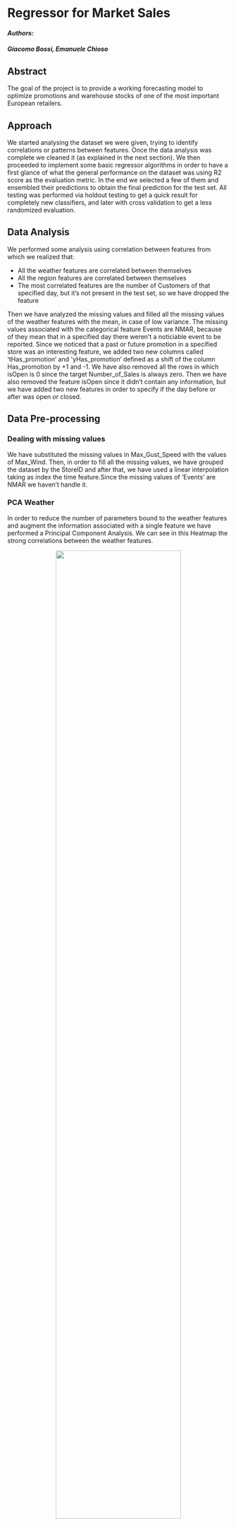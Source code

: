 # Regressor for Market Sales

#### *Authors:* 
#### *Giacomo Bossi, Emanuele Chioso*


## Abstract
The goal of the project is to provide a working
forecasting model to optimize promotions and
warehouse stocks of one of the most important
European retailers.

## Approach

We started analysing the dataset we were given,
trying to identify correlations or patterns
between features. Once the data analysis was
complete we cleaned it (as explained in the next
section).
We then proceeded to implement some basic
regressor algorithms in order to have a first
glance of what the general performance on the
dataset was using R2 score as the evaluation
metric.
In the end we selected a few of them and
ensembled their predictions to obtain the final
prediction for the test set.
All testing was performed via holdout testing to
get a quick result for completely new classifiers,
and later with cross validation to get a less
randomized evaluation.

## Data Analysis

We performed some analysis using correlation
between features from which we realized that:
* All the weather features are correlated
between themselves
* All the region features are correlated
between themselves
* The most correlated features are the
number of Customers of that specified
day, but it’s not present in the test set, so
we have dropped the feature

Then we have analyzed the missing values and
filled all the missing values of the weather
features with the mean, in case of low variance.
The missing values associated with the
categorical feature Events are NMAR, because of
they mean that in a specified day there weren’t
a noticiable event to be reported.
Since we noticed that a past or future promotion
in a specified store was an interesting feature,
we added two new columns called
‘tHas_promotion’ and 'yHas_promotion’ defined
as a shift of the column Has_promotion by +1
and -1.
We have also removed all the rows in which
isOpen is 0 since the target Number_of_Sales is
always zero. Then we have also removed the
feature isOpen since it didn’t contain any
information, but we have added two new
features in order to specify if the day before or
after was open or closed.


## Data Pre-processing

### Dealing with missing values

We have substituted the missing values in
Max_Gust_Speed with the values of Max_Wind.
Then, in order to fill all the missing values, we
have grouped the dataset by the StoreID and
after that, we have used a linear interpolation
taking as index the time feature.Since the
missing values of ‘Events’ are NMAR we haven’t
handle it.

### PCA Weather

In order to reduce the number of parameters
bound to the weather features and augment the
information associated with a single feature we
have performed a Principal Component
Analysis.
We can see in this Heatmap the strong
correlations between the weather features.

<p align="center">
  <img width="75%" src="https://github.com/gbossi/regressor-for-market-sales/blob/master/photo/Heatmap.png">
</p>

Considering only the first 4 components we
have reached a cumulative variance of ~98%.
So, we have reduced 20 different features into 4,
loosing only a 2% of information. Before and
after the PCA we have also performed a
normalization of the parameters to attenuate
the sensibility of this analysis to scale.


Explained Variance Ratio   |  Cumulative Variance Ratio
:-------------------------:|:-------------------------:
![](https://github.com/gbossi/regressor-for-market-sales/blob/master/photo/PCA_wheather_1.png)  |  ![](https://github.com/gbossi/regressor-for-market-sales/blob/master/photo/PCA_wheather_2.png)


### PCA Region

We have performed the same transformation
even to the features of the region. We have
reduced the three features of a region into 2
features, loosing less than 4% of variance.

Explained Variance Ratio   |  Cumulative Variance Ratio
:-------------------------:|:-------------------------:
![](https://github.com/gbossi/regressor-for-market-sales/blob/master/photo/PCA_region_1.png)  |  ![](https://github.com/gbossi/regressor-for-market-sales/blob/master/photo/PCA_region_2.png)

### Log Tranformation
After some analysis, we have noticed that some
variables and also the target were skewed. So,
trying to fit a gaussian distribution we have
noticed some differences. As we notice below
for the target variable, the distribution of the
target was right-skewed.

Probability Plot           |  Frequency Distribution
:-------------------------:|:-------------------------:
![](https://github.com/gbossi/regressor-for-market-sales/blob/master/photo/before_log_2.png)  |  ![](https://github.com/gbossi/regressor-for-market-sales/blob/master/photo/before_log_1.png)

So, we have decided to apply the log
transformation to all the variables that had a
skewness greater than 0,75. The result obtained
for the target are the following:

Probability Plot           |  Frequency Distribution
:-------------------------:|:-------------------------:
![](https://github.com/gbossi/regressor-for-market-sales/blob/master/photo/after_log_2.png)  |  ![](https://github.com/gbossi/regressor-for-market-sales/blob/master/photo/after_log_1.png)


### Final Correlation

After all the data pre-processing, we have
obtained the following correlation with the
target.

<p align="center">
  <img width="75%" src="https://github.com/gbossi/regressor-for-market-sales/blob/master/photo/correlation.png">
</p>


## Feature Selection

To select the best features found during the preprocessing we have done several features
selection, as PCA feature selection, Correlation
based features selection and Random Forest
features selection. Since the best model found
was a XGBoost we have used a Random Forest
features selection. The resulting graph of the
best features is the following.

<p align="center">
  <img width="65%" src="https://github.com/gbossi/regressor-for-market-sales/blob/master/photo/forest_selection.png">
</p>

The threshold was set at 2 ∙ *median*, in order to
take all the features before the step in the
middle (~0,02). So, we have selected all the features
before the drop.

### Lasso Regressor

We have used a Lasso regression to prove that
the selected features were the best one for the
problem.
Since the results are comparable/better using
less parameter we have concluded that the
selected parameter from the random forest
were a good choice.

## Model Selection

We have trained several different models, in
order to have a more reliable valuation of the
best model to use. First of all, we have trained a
simple model, KNN regressor.

### KNN Regressor

The first model trained, in order to have a
baseline to overreach was the KNN. We have
trained this model with a different number of
neighbours and the best result we have
obtained was: *R2 Score* ≅ 0.68, using a 10 folds
cross validation.


### XGBoost
eXtreme Gradient Boosting, or just XGBoost, is a
very popular implementation of gradient
boosting which has won countless data science
competitions over the past year. It was the
central focus of our testing.

### LightGBM
A fast, distributed, high performance gradient
boosting framework based on decision tree
algorithms, used for ranking, classification and
many other machine learning tasks.

### Random Forest Regressor
A random forest is a meta estimator that fits a
number of classifying decision trees on various
sub-samples of the dataset and use averaging to
improve the predictive accuracy and control
over-fitting. The sub-sample size is always the
same as the original input sample size but the
samples are drawn with replacement.

### Meta-modelling
Finally, we have tried to use metamodeling
since the averaging of base model improves the
results. In this approach, we have created a
meta model based on average base models and
used an out-of-folds prediction of these models
to train out meta model. Since the best base
model were: XGBoost, LightGBM, Random Forest.

## Results
After several tests to tune the parameters we
have obtained, splitting the dataset into two
different set, one used for training until
December 2017 and using for testing the first
two months January and February 2018.


#### R2 Score
|Model   	|Random Sampling   	| Last Two Months  	| 
|---	|---	|---	|
|Random Forest   	| 0,8686  	|  0,8434 	|
|LightGBM   	| 0,9101  	|  0,7724 	|
|XGBoost   	| 0,9189  	| 0,7963  	|
|Mean of Models   	|  0,9197 	|  0,8491 	|
|Meta-Model   	| 0,9217  	| 0,8524  	|


#### MAE - Mean Absolute Error

|Model   	|Last Two Months  	| 
|---	|---	|
|Random Forest   	| 530,64  	|
|LightGBM   	| 650,52 	|
|XGBoost   	| 630,89	| 
|Mean of Models   	|  525,97 	|
|Meta-Model   	| 506,26  	| 


#### Region Error

|Model   	| Last Two Months  	| 
|---	|---	|
|Random Forest   	| 0,044  	| 
|LightGBM   	| 0,0495  	| 
|XGBoost   	| 0,0473  	|
|Mean of Models   	|  0,0396 	|  
|Meta-Model   	| 0,0379  	| 

### Conclusions

Using metamodeling of *Random Forest, LightGBM, XGBoost*, 
we have obtained a final
result of region error about the last two months
of ≅ 4%
